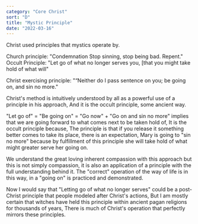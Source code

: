 ```yaml
---
category: "Core Christ" 
sort: "D" 
title: "Mystic Principle" 
date: "2022-03-16"
---
```


Christ used principles that mystics operate by. 

Church principle: 
"Condemnation Stop sinning, stop being bad. Repent." 
Occult Principle: 
"Let go of what no longer serves you, [that you might take hold of what will" 

Christ exercising principle: "“Neither do I pass sentence on you; be going on, and sin no more." 

Christ's method is intuitively understood by all as a powerful use of a principle in his approach, 
And it is the occult principle, some ancient way. 

"Let go of" = "Be going on" = "Go now" + "Go on and sin no more" implies that we are going forward to what comes next to be taken hold of, 
It is the occult principle because, 
The principle is that if you release it something better comes to take its place, there is an expectation, 
Mary is going to "sin no more" because by fulfillment of this principle she will take hold of what might greater serve her going on. 

We understand the great loving inherent compassion with this approach but this is not simply compassion, it is also an application of a principle with the full understanding behind it. The "correct"  operation of the way of life is in this way, in a "going on" is practiced and demonstrated. 

Now I would say that "Letting go of what no longer serves" could be a post-Christ principle that people modeled after Christ's actions, 
But I am mostly certain that  witches have held this principle within ancient pagan religions for thousands of years, 
There is much of Christ's operation that perfectly mirrors these principles.  
